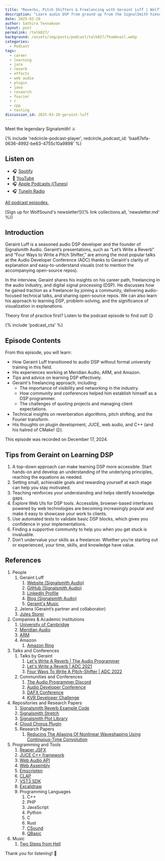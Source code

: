 ```yaml
---
title: "Reverbs, Pitch Shifters & Freelancing with Geraint Luff | WolfTalk #027"
description: "Learn audio DSP from ground up from the SignalSmith himself"
date: 2025-03-20
author: Sathira Tennakoon
layout: post
permalink: /talk027/
background: /assets/img/posts/podcast/talk027/Thumbnail.webp
categories:
  - Podcast
tags:
  - career
  - learning
  - juce
  - reverb
  - effects
  - web audio
  - plugin
  - java
  - research
  - fourier
  - c
  - cpp
  - testing
discussion_id: 2025-03-20-geraint-luff
---
```

Meet the legendary Signalsmith! ⚔️

{% include 'redcircle-podcast-player', redcircle_podcast_id: 'baa67efa-0636-4992-be63-4755c10a9898' %}

## Listen on

* 🎧 [Spotify]()
* 🎥 [YouTube](https://youtu.be/bi9cnrXRJ0k)
* 🎧 [Apple Podcasts (iTunes)]()
* 🎧 [TuneIn Radio]()

[All podcast episodes.](/podcast)

[Sign up for WolfSound's newsletter!]({% link collections.all, 'newsletter.md' %})

## Introduction

Geraint Luff is a seasoned audio
DSP developer and the founder of Signalsmith Audio. Geraint’s presentations, such as “Let’s Write a Reverb” and “Four
Ways to Write a Pitch Shifter,” are among the most popular talks at the Audio Developer Conference (ADC) thanks to Geraint's clarity of explanation and easy-to-understand visuals (not to mention the accompanying open-source repos).

In the interview, Geraint shares his insights on his career path, freelancing in the audio industry, and digital signal processing (DSP).
He discusses how he gained traction as a freelancer by joining a community, delivering audio-focused technical talks, and sharing open-source repos. We can also learn his approach to learning DSP, problem-solving, and the significance of
visualization in explanations.

Theory first of practice first? Listen to the podcast episode to find out! 😉

{% include 'podcast_cta' %}

## Episode Contents

From this episode, you will learn:

* How Geraint Luff transitioned to audio DSP without formal university training in this  field.
* His experiences working at Meridian Audio, ARM, and Amazon.
* Tips and advice on learning DSP effectively.
* Geraint's freelancing approach, including:
    * The importance of visibility and networking in the industry.
    * How community and conferences helped him establish himself as a DSP programmer.
    * The challenges of quoting projects and managing client expectations.
* Technical insights on reverberation algorithms, pitch shifting, and the Fourier transform.
* His thoughts on plugin development, JUCE, web audio, and C++ (and his hatred of CMake! 😉).

This episode was recorded on December 17, 2024.

## Tips from Geraint on Learning DSP

1. A top-down approach can make learning DSP more accessible. Start hands-on and develop an understanding of the
   underlying principles, reaching the equations as needed.
2. Setting small, achievable goals and rewarding yourself at each stage can help you stay motivated.
3. Teaching reinforces your understanding and helps identify knowledge gaps.
4. Explore Web UIs for DSP tools. Accessible, browser-based interfaces powered by web technologies are becoming
   increasingly popular and make it easy to showcase your work to clients.
5. Use automated tests to validate basic DSP blocks, which gives you confidence in your implementations.
6. Finding a supportive community to help you when you get stuck is invaluable.
7. Don’t undervalue your skills as a freelancer. Whether you’re starting out or experienced, your time, skills, and
   knowledge have value.

## References

1. People
    1. Geraint Luff
        1. [Website (Signalsmith Audio)](https://signalsmith-audio.co.uk)
        2. [GitHub (Signalsmith Audio)](https://github.com/Signalsmith-Audio)
        3. [LinkedIn Profile](https://www.linkedin.com/in/geraintluff/)
        4. [Blog (Signalsmith Audio)](https://signalsmith-audio.co.uk/writing/)
        5. [Geraint's Music](https://geraintluff.co.uk)
    2. Jelena (Geraint’s partner and collaborator)
    3. [Jules Storer](https://www.linkedin.com/in/julian-storer)
2. Companies & Academic Institutions
    1. [University of Cambridge](https://www.cam.ac.uk)
    2. [Meridian Audio](https://www.meridian-audio.com)
    3. [ARM](https://www.arm.com)
    4. Amazon
        1. [Amazon Ring](https://www.amazon.com/stores/Ring/page/77B53039-540E-4816-BABB-49AA21285FCF)
3. Talks and Conferences
    1. Talks by Geraint
        1. [Let's Write A Reverb | The Audio Programmer](https://youtu.be/QWnD30xHjW4)
        2. [Let's Write a Reverb | ADC 2021](https://youtu.be/6ZK2Goiyotk)
        3. [Four Ways To Write A Pitch-Shifter | ADC 2022](https://youtu.be/fJUmmcGKZMI)
    2. Communities and Conferences
        1. [The Audio Programmer Discord](https://www.theaudioprogrammer.com/discord)
        2. [Audio Developer Conference](https://audio.dev)
        3. [DAFX Conference](https://www.dafx.de)
        4. [KVR Developer Challenge](https://www.kvraudio.com/kvr-developer-challenge/2021/#dc21-21280)
4. Repositories and Research Papers
    1. [Signalsmith Reverb Example Code](https://github.com/Signalsmith-Audio/reverb-example-code)
    2. [Signalsmith Stretch](https://github.com/Signalsmith-Audio/signalsmith-stretch)
    3. [Signalsmith Plot Library](https://signalsmith-audio.co.uk/code/plot/html/)
    4. [Cloud Chorus Plugin](https://signalsmith-audio.co.uk/products/cloud-chorus/)
    5. Research Papers
        1. [Reducing The Aliasing Of Nonlinear Waveshaping Using Continuous-Time Convolution](https://dafx16.vutbr.cz/dafxpapers/20-DAFx-16_paper_41-PN.pdf)
5. Programming and Tools
    1. [Reaper JSFX](https://www.reaper.fm/sdk/js/js.php)
    2. [JUCE C++ framework](https://juce.com)
    3. [Web Audio API](https://developer.mozilla.org/en-US/docs/Web/API/Web_Audio_API)
    4. [Web Assembly](https://webassembly.org)
    5. [Emscripten](https://emscripten.org)
    6. [CLAP](https://cleveraudio.org)
    7. [VST3 SDK](https://github.com/steinbergmedia/vst3sdk)
    8. [Excalidraw](https://excalidraw.com)
    9. Programming Languages
        1. C++
        2. PHP
        3. JavaScript
        4. Python
        5. C
        6. Rust
        7. [CSound](https://csound.com)
        8. [QBasic](https://www.qbasic.net)
6. Music
    1. [Two Steps from Hell](https://www.twostepsfromhell.com)

Thank you for listening! 🙏
